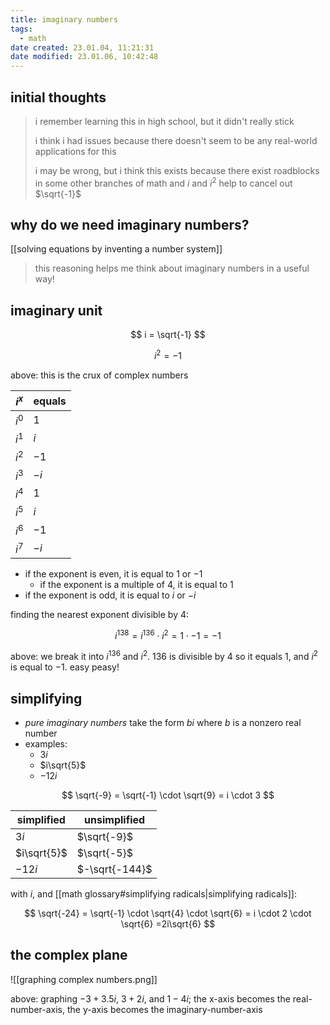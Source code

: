 ```yaml
---
title: imaginary numbers
tags:
  - math
date created: 23.01.04, 11:21:31
date modified: 23.01.06, 10:42:48
---
```


## initial thoughts

> i remember learning this in high school, but it didn't really stick
>
> i think i had issues because there doesn't seem to be any real-world applications for this
>
> i may be wrong, but i think this exists because there exist roadblocks in some other branches of math and $i$ and $i^2$ help to cancel out $\sqrt{-1}$

## why do we need imaginary numbers?

[[solving equations by inventing a number system]]

> this reasoning helps me think about imaginary numbers in a useful way!

## imaginary unit

$$
i = \sqrt{-1}
$$

$$
i^2 = -1
$$

above: this is the crux of complex numbers

| $i^x$ | equals |
| ----- | ------ |
| $i^0$ | $1$    |
| $i^1$ | $i$    |
| $i^2$ | $-1$   |
| $i^3$ | $-i$   |
| $i^4$ | $1$    |
| $i^5$ | $i$    |
| $i^6$ | $-1$   |
| $i^7$ | $-i$   |

- if the exponent is even, it is equal to $1$ or $-1$
	- if the exponent is a multiple of 4, it is equal to 1
- if the exponent is odd, it is equal to $i$ or $-i$

finding the nearest exponent divisible by $4$:

$$
i^{138} = i^{136} \cdot i^2 = 1 \cdot -1 = -1
$$

above: we break it into $i^{136}$ and $i^2$. $136$ is divisible by $4$ so it equals $1$, and $i^2$ is equal to $-1$. easy peasy!

## simplifying

- *pure imaginary numbers* take the form $bi$ where $b$ is a nonzero real number
- examples:
	- $3i$
	- $i\sqrt{5}$
	- $-12i$

$$
\sqrt{-9} = \sqrt{-1} \cdot \sqrt{9} = i \cdot 3
$$

| simplified  | unsimplified   |
| ----------- | -------------- |
| $3i$        | $\sqrt{-9}$    |
| $i\sqrt{5}$ | $\sqrt{-5}$    |
| $-12i$      | $-\sqrt{-144}$ |

with $i$, and [[math glossary#simplifying radicals|simplifying radicals]]:

$$
\sqrt{-24} = \sqrt{-1} \cdot \sqrt{4} \cdot \sqrt{6} = i \cdot 2 \cdot \sqrt{6} =2i\sqrt{6}
$$

## the complex plane

![[graphing complex numbers.png]]

above: graphing $-3 + 3.5i$, $3 + 2i$, and $1 - 4i$; the x-axis becomes the real-number-axis, the y-axis becomes the imaginary-number-axis
